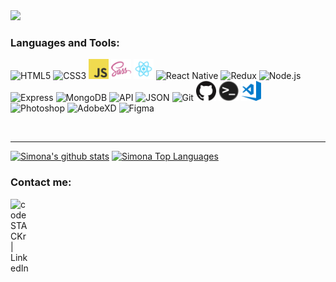 <img src="https://media.giphy.com/media/kBf9t5ij3qKCasTBsU/giphy.gif" width="70%">

### Languages and Tools:

<p align="left">
<img alt="HTML5" width="32px" src="https://imgur.com/Ebg8eFb.png" />
<img alt="CSS3" width="32px" src="https://imgur.com/BkPuJlj.png" />
<img alt="JavaScript" width="32px" src="https://raw.githubusercontent.com/github/explore/80688e429a7d4ef2fca1e82350fe8e3517d3494d/topics/javascript/javascript.png" />
<img alt="Sass" width="32px" src="https://raw.githubusercontent.com/github/explore/80688e429a7d4ef2fca1e82350fe8e3517d3494d/topics/sass/sass.png" />
<img alt="React" width="32px" src="https://raw.githubusercontent.com/github/explore/80688e429a7d4ef2fca1e82350fe8e3517d3494d/topics/react/react.png" />
<img alt="React Native" width="32px" src="https://imgur.com/Fll6YKk.png" />
<img alt="Redux" width="32px" src="https://camo.githubusercontent.com/84fefba8b3d171bbf882b837a12bcb2090221f62/68747470733a2f2f63646e2d696d616765732d312e6d656469756d2e636f6d2f6d61782f3830302f312a744f49365543354561533266504974436573492d41512e706e67" />
<img alt="Node.js" width="32px" src="https://imgur.com/JAXgTMA.png" />
<img alt="Express" width="32px" src="https://camo.githubusercontent.com/19952fb7bb64328054fd5a9f8c776ca606108cf3/68747470733a2f2f75706c6f6164732e746f7074616c2e696f2f626c6f672f63617465676f72792f6c6f676f2f32352f657870726573735f6a732e706e67" />
<img alt="MongoDB" width="32px" src="https://camo.githubusercontent.com/d977c37fe74bd2ea7c56f086c9d0b2cb8d34d1a2/68747470733a2f2f7777772e636c6f7564612e63612f77702d636f6e74656e742f75706c6f6164732f323031332f30332f6d6f6e676f64622d6c6f676f2e706e67" />
<img alt="API" width="32px" src="https://imgur.com/RLLIr4m.png" >
<img alt="JSON" width="32px"src="https://imgur.com/lXP1Rph.png" >
<img alt="Git" width="32px" src="https://imgur.com/uqCnGS8.png" />
<img alt="GitHub" width="32px" src="https://raw.githubusercontent.com/github/explore/78df643247d429f6cc873026c0622819ad797942/topics/github/github.png" />
<img alt="Terminal" width="32px" src="https://raw.githubusercontent.com/github/explore/80688e429a7d4ef2fca1e82350fe8e3517d3494d/topics/terminal/terminal.png" />
<img alt="Visual Studio Code" width="32px" src="https://raw.githubusercontent.com/github/explore/80688e429a7d4ef2fca1e82350fe8e3517d3494d/topics/visual-studio-code/visual-studio-code.png" />
<br>

<img alt="Photoshop" width="32px" src="https://imgur.com/NpYquS6.png" />
<img alt="AdobeXD" width="32px" src="https://imgur.com/2efVMZW.png" />
<img alt="Figma" width="32px" src="https://imgur.com/OPIlW8p.png" />
</p>
<br>

---

[![Simona's github stats](https://github-readme-stats.vercel.app/api?username=SimonaHriscu&count_private=true&show_icons=true&hide=stars&title_color=b38f28&icon_color=b38f28)](https://github.com/SimonaHriscu/github-readme-stats) [![Simona Top Languages](https://github-readme-stats.vercel.app/api/top-langs/?username=SimonaHriscu&title_color=b38f28&hide=Pug,Handlebars,Shell&langs_count=8&exclude_repo=apis,portfolio-bootstrap,youtube-copy,color-palette-w-sass,css-portfolio-website,sass-project-template,chess-board,responsive-berlin-website,JS-German,js-exercises-in-german,portfolio-orientation-course,DCI)](https://github.com/SimonaHriscu/github-readme-stats)

### Contact me:

[<img align="left" alt="codeSTACKr | LinkedIn" width="32px" src="https://cdn.jsdelivr.net/npm/simple-icons@v3/icons/linkedin.svg" />][linkedin]

<br>
<br />

[linkedin]: https://www.linkedin.com/in/simona-hriscu/
